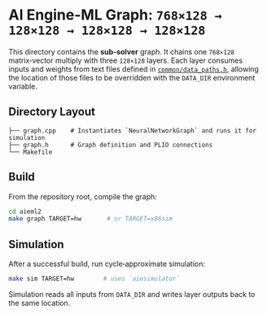 # AI Engine-ML Graph: `768×128 → 128×128 → 128×128 → 128×128`

This directory contains the **sub‑solver** graph.  It chains one
`768×128` matrix‑vector multiply with three `128×128` layers.  Each layer
consumes inputs and weights from text files defined in
[`common/data_paths.h`](../common/data_paths.h), allowing the location of
those files to be overridden with the `DATA_DIR` environment variable.

## Directory Layout

```
├── graph.cpp    # Instantiates `NeuralNetworkGraph` and runs it for simulation
├── graph.h      # Graph definition and PLIO connections
└── Makefile
```

## Build

From the repository root, compile the graph:

```bash
cd aieml2
make graph TARGET=hw       # or TARGET=x86sim
```

## Simulation

After a successful build, run cycle‑approximate simulation:

```bash
make sim TARGET=hw        # uses `aiesimulator`
```

Simulation reads all inputs from `DATA_DIR` and writes layer outputs back to
the same location.

